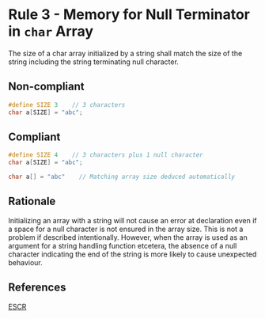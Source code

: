 # Rule 3 - Memory for Null Terminator in `char` Array

The size of a char array initialized by a string shall match the size of the string including the string terminating null character.

## Non-compliant

```c
#define SIZE 3    // 3 characters
char a[SIZE] = "abc";
```

## Compliant

```c
#define SIZE 4    // 3 characters plus 1 null character
char a[SIZE] = "abc";
```

```c
char a[] = "abc"    // Matching array size deduced automatically
```

## Rationale

Initializing an array with a string will not cause an error at declaration even if a space for a null character is not ensured in the array size. This is not a problem if described intentionally. However, when the array is used as an argument for a string handling function etcetera, the absence of a null character indicating the end of the string is more likely to cause unexpected behaviour.

## References

[ESCR](../references.md#escr)
